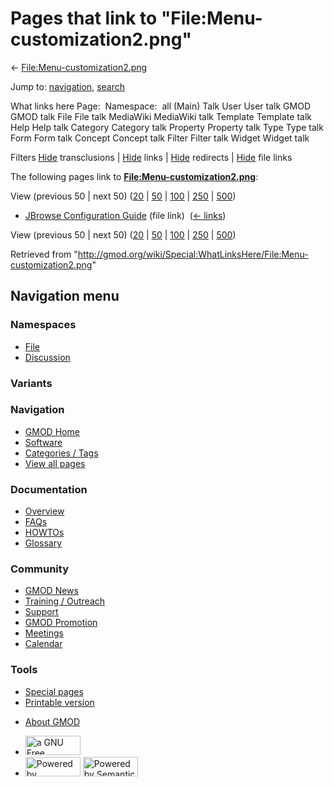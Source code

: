 <div id="mw-page-base" class="noprint">

</div>

<div id="mw-head-base" class="noprint">

</div>

<div id="content" class="mw-body" role="main">

<span id="top"></span>

<div id="mw-js-message" style="display:none;">

</div>



# <span dir="auto">Pages that link to "File:Menu-customization2.png"</span>

<div id="bodyContent">

<div id="contentSub">

←
[File:Menu-customization2.png](/wiki/File:Menu-customization2.png "File:Menu-customization2.png")

</div>

<div id="jump-to-nav" class="mw-jump">

Jump to: [navigation](#mw-navigation), [search](#p-search)

</div>

<div id="mw-content-text">

What links here Page:  Namespace:  all (Main) Talk User User talk GMOD
GMOD talk File File talk MediaWiki MediaWiki talk Template Template talk
Help Help talk Category Category talk Property Property talk Type Type
talk Form Form talk Concept Concept talk Filter Filter talk Widget
Widget talk

Filters
[Hide](/mediawiki/index.php?title=Special:WhatLinksHere/File:Menu-customization2.png&hidetrans=1 "Special:WhatLinksHere/File:Menu-customization2.png")
transclusions \|
[Hide](/mediawiki/index.php?title=Special:WhatLinksHere/File:Menu-customization2.png&hidelinks=1 "Special:WhatLinksHere/File:Menu-customization2.png")
links \|
[Hide](/mediawiki/index.php?title=Special:WhatLinksHere/File:Menu-customization2.png&hideredirs=1 "Special:WhatLinksHere/File:Menu-customization2.png")
redirects \|
[Hide](/mediawiki/index.php?title=Special:WhatLinksHere/File:Menu-customization2.png&hideimages=1 "Special:WhatLinksHere/File:Menu-customization2.png")
file links

The following pages link to
**[File:Menu-customization2.png](/wiki/File:Menu-customization2.png "File:Menu-customization2.png")**:

View (previous 50 \| next 50)
([20](/mediawiki/index.php?title=Special:WhatLinksHere/File:Menu-customization2.png&limit=20 "Special:WhatLinksHere/File:Menu-customization2.png")
\|
[50](/mediawiki/index.php?title=Special:WhatLinksHere/File:Menu-customization2.png&limit=50 "Special:WhatLinksHere/File:Menu-customization2.png")
\|
[100](/mediawiki/index.php?title=Special:WhatLinksHere/File:Menu-customization2.png&limit=100 "Special:WhatLinksHere/File:Menu-customization2.png")
\|
[250](/mediawiki/index.php?title=Special:WhatLinksHere/File:Menu-customization2.png&limit=250 "Special:WhatLinksHere/File:Menu-customization2.png")
\|
[500](/mediawiki/index.php?title=Special:WhatLinksHere/File:Menu-customization2.png&limit=500 "Special:WhatLinksHere/File:Menu-customization2.png"))

- [JBrowse Configuration
  Guide](/wiki/JBrowse_Configuration_Guide "JBrowse Configuration Guide")
  (file link) ‎ <span class="mw-whatlinkshere-tools">([←
  links](/mediawiki/index.php?title=Special:WhatLinksHere&target=JBrowse+Configuration+Guide "Special:WhatLinksHere"))</span>

View (previous 50 \| next 50)
([20](/mediawiki/index.php?title=Special:WhatLinksHere/File:Menu-customization2.png&limit=20 "Special:WhatLinksHere/File:Menu-customization2.png")
\|
[50](/mediawiki/index.php?title=Special:WhatLinksHere/File:Menu-customization2.png&limit=50 "Special:WhatLinksHere/File:Menu-customization2.png")
\|
[100](/mediawiki/index.php?title=Special:WhatLinksHere/File:Menu-customization2.png&limit=100 "Special:WhatLinksHere/File:Menu-customization2.png")
\|
[250](/mediawiki/index.php?title=Special:WhatLinksHere/File:Menu-customization2.png&limit=250 "Special:WhatLinksHere/File:Menu-customization2.png")
\|
[500](/mediawiki/index.php?title=Special:WhatLinksHere/File:Menu-customization2.png&limit=500 "Special:WhatLinksHere/File:Menu-customization2.png"))

</div>

<div class="printfooter">

Retrieved from
"<http://gmod.org/wiki/Special:WhatLinksHere/File:Menu-customization2.png>"

</div>

<div id="catlinks" class="catlinks catlinks-allhidden">

</div>

<div class="visualClear">

</div>

</div>

</div>

<div id="mw-navigation">

## Navigation menu

<div id="mw-head">



<div id="left-navigation">

<div id="p-namespaces" class="vectorTabs" role="navigation"
aria-labelledby="p-namespaces-label">

### Namespaces

- <span id="ca-nstab-image"><a href="/wiki/File:Menu-customization2.png" accesskey="c"
  title="View the file page [c]">File</a></span>
- <span id="ca-talk"><a
  href="/mediawiki/index.php?title=File_talk:Menu-customization2.png&amp;action=edit&amp;redlink=1"
  accesskey="t"
  title="Discussion about the content page [t]">Discussion</a></span>

</div>

<div id="p-variants" class="vectorMenu emptyPortlet" role="navigation"
aria-labelledby="p-variants-label">

### 

### Variants[](#)

<div class="menu">

</div>

</div>

</div>

<div id="right-navigation">





</div>



</div>

</div>

</div>

<div id="mw-panel">

<div id="p-logo" role="banner">

<a href="/wiki/Main_Page"
style="background-image: url(http://gmod.org/images/GMOD-cogs.png);"
title="Visit the main page"></a>

</div>

<div id="p-Navigation" class="portal" role="navigation"
aria-labelledby="p-Navigation-label">

### Navigation

<div class="body">

- <span id="n-GMOD-Home">[GMOD Home](/wiki/Main_Page)</span>
- <span id="n-Software">[Software](/wiki/GMOD_Components)</span>
- <span id="n-Categories-.2F-Tags">[Categories /
  Tags](/wiki/Categories)</span>
- <span id="n-View-all-pages">[View all
  pages](/wiki/Special:AllPages)</span>

</div>

</div>

<div id="p-Documentation" class="portal" role="navigation"
aria-labelledby="p-Documentation-label">

### Documentation

<div class="body">

- <span id="n-Overview">[Overview](/wiki/Overview)</span>
- <span id="n-FAQs">[FAQs](/wiki/Category:FAQ)</span>
- <span id="n-HOWTOs">[HOWTOs](/wiki/Category:HOWTO)</span>
- <span id="n-Glossary">[Glossary](/wiki/Glossary)</span>

</div>

</div>

<div id="p-Community" class="portal" role="navigation"
aria-labelledby="p-Community-label">

### Community

<div class="body">

- <span id="n-GMOD-News">[GMOD News](/wiki/GMOD_News)</span>
- <span id="n-Training-.2F-Outreach">[Training /
  Outreach](/wiki/Training_and_Outreach)</span>
- <span id="n-Support">[Support](/wiki/Support)</span>
- <span id="n-GMOD-Promotion">[GMOD
  Promotion](/wiki/GMOD_Promotion)</span>
- <span id="n-Meetings">[Meetings](/wiki/Meetings)</span>
- <span id="n-Calendar">[Calendar](/wiki/Calendar)</span>

</div>

</div>

<div id="p-tb" class="portal" role="navigation"
aria-labelledby="p-tb-label">

### Tools

<div class="body">

- <span id="t-specialpages"><a href="/wiki/Special:SpecialPages" accesskey="q"
  title="A list of all special pages [q]">Special pages</a></span>
- <span id="t-print"><a
  href="/mediawiki/index.php?title=Special:WhatLinksHere/File:Menu-customization2.png&amp;printable=yes"
  rel="alternate" accesskey="p"
  title="Printable version of this page [p]">Printable version</a></span>

</div>

</div>

</div>

</div>

<div id="footer" role="contentinfo">

- <span id="footer-places-about">[About
  GMOD](/wiki/GMOD:About "GMOD:About")</span>

<!-- -->

- <span id="footer-copyrightico">[<img src="http://www.gnu.org/graphics/gfdl-logo-small.png" width="88"
  height="31" alt="a GNU Free Documentation License" />](http://www.gnu.org/licenses/fdl-1.3.html)</span>
- <span id="footer-poweredbyico">[<img src="/mediawiki/skins/common/images/poweredby_mediawiki_88x31.png"
  width="88" height="31" alt="Powered by MediaWiki" />](//www.mediawiki.org/)
  [<img
  src="/mediawiki/extensions/SemanticMediaWiki/includes/../resources/images/smw_button.png"
  width="88" height="31" alt="Powered by Semantic MediaWiki" />](https://www.semantic-mediawiki.org/wiki/Semantic_MediaWiki)</span>

<div style="clear:both">

</div>

</div>
